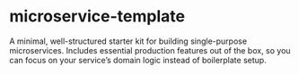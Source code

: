 # microservice-template
A minimal, well-structured starter kit for building single-purpose microservices. Includes essential production features out of the box, so you can focus on your service’s domain logic instead of boilerplate setup.
